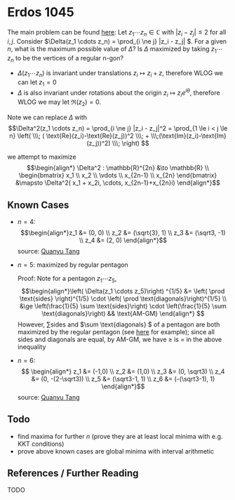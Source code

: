 # Erdos 1045

The main problem can be found [here](https://www.erdosproblems.com/forum/thread/1045): Let $z_1 \cdots z_n \in \mathbb{C}$ with $|z_i - z_j| \le 2$ for all $i, j$. Consider $\Delta(z_1 \cdots z_n) = \prod_{i \ne j} |z_i - z_j| $. For a given $n$, what is the maximum possible value of $\Delta$? Is $\Delta$ maximized by taking $z_1 \cdots z_n$ to be the vertices of a regular n-gon?

 - $\Delta(z_1 \cdots z_n)$ is invariant under translations $z_i \mapsto z_i + z$, therefore WLOG we can let $z_1 = 0$
 - $\Delta$ is also invariant under rotations about the origin $z_i \mapsto z_i e^{i \theta}$, therefore WLOG we may let $\Re(z_2) = 0$.

Note we can replace $\Delta$ with $$\Delta^2(z_1 \cdots z_n) = \prod_{i \ne j} |z_i - z_j|^2 = \prod_{1 \le i < j \le n} \left( \\\; ( \text{Re}(z_i)-\text{Re}(z_j))^2 \\\; + \\\;(\text{Im}(z_i)-\text{Im}(z_j))^2) \\\;  \right) $$

we attempt to maximize 
$$\begin{align*}
\Delta^2 : \mathbb{R}^{2n} &\to \mathbb{R} \\ 
\begin{bmatrix} x_1 \\ x_2 \\ \vdots \\ x_{2n-1} \\ x_{2n} \end{bmatrix} &\mapsto \Delta^2( x_1 + x_2i, \cdots, x_{2n-1}+x_{2n}i) 
\end{align*}$$

## Known Cases
 - $n=4$: $$\begin{align*}z_1 &= (0, 0) \\ z_2 &= (\sqrt{3}, 1) \\ z_3 &= (\sqrt3, -1) \\ z_4 &= (2, 0) \end{align*}$$ source: [Quanyu Tang](https://github.com/QuanyuTang/counterexamples-problem-1045/blob/main/Counterexamples_for_Erdos_Problem_1045.pdf)
- $n=5$: maximized by regular pentagon
    
    Proof: Note for a pentagon $z_1 \cdots z_5$, $$\begin{align*}\left( \Delta(z_1 \cdots z_5)\right) ^{1/5} &= \left( \prod \text{sides} \right)^{1/5} \cdot \left( \prod \text{diagonals}\right)^{1/5} \\
    &\ge \left(\frac{1}{5} \sum \text{sides}\right) \cdot \left(\frac{1}{5} \sum \text{diagonals}\right)  && \text{AM-GM}  \end{align*} $$
    However, $\sum \text{sides}$ and $\sum \text{diagonals} $ of a pentagon are both maximized by the regular pentagon (see [here](https://link.springer.com/article/10.1007/s10898-010-9572-2) for example); since all sides and diagonals are equal, by AM-GM, we have $\ge$ is $=$ in the above inequality
- $n=6$: $$ \begin{align*} z_1 &= (-1,0) \\ z_2 &= (1,0) \\ z_3 &= (0, \sqrt3) \\ z_4 &= (0, -(2-\sqrt3)) \\ z_5 &= (\sqrt3-1, 1) \\ z_6 &= (-(\sqrt3-1), 1) \end{align*}$$ source: [Quanyu Tang](https://www.erdosproblems.com/forum/thread/1045)

## Todo
 - find maxima for further $n$ (prove they are at least local minima with e.g. KKT conditions)
 - prove above known cases are global minima with interval arithmetic 

## References / Further Reading
TODO
